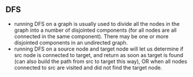 ## DFS
- running DFS on a graph is usually used to divide all the nodes in the graph into a number of disjointed components (for all nodes are all connected in the same component). There may be one or more disjointed components in an undirected graph.
- running DFS on a source node and target node will let us determine if src node is connected to target, and return as soon as target is found (can also build the path from src to target this way), OR when all nodes connected to src are visited and did not find the target node.
